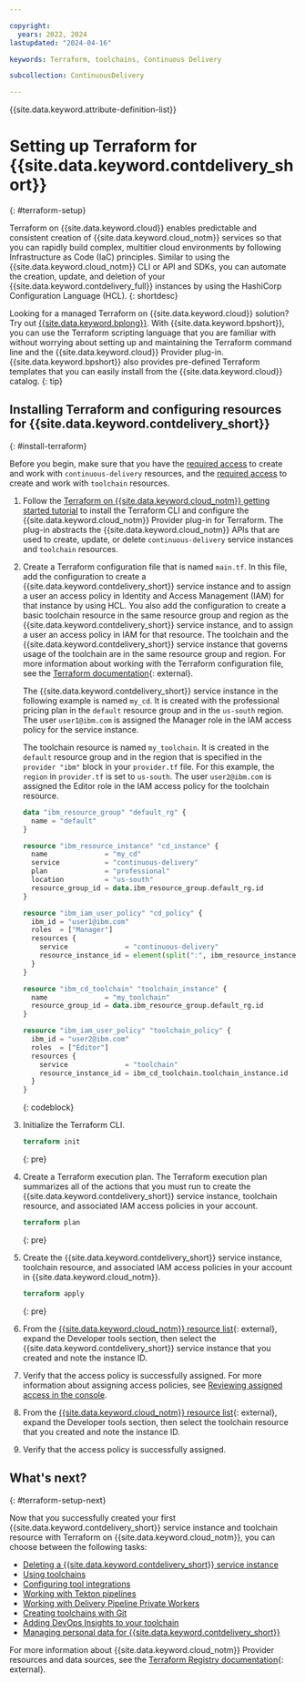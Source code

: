```yaml
---

copyright:
  years: 2022, 2024
lastupdated: "2024-04-16"

keywords: Terraform, toolchains, Continuous Delivery

subcollection: ContinuousDelivery

---
```


{{site.data.keyword.attribute-definition-list}}

# Setting up Terraform for {{site.data.keyword.contdelivery_short}}
{: #terraform-setup}

Terraform on {{site.data.keyword.cloud}} enables predictable and consistent creation of {{site.data.keyword.cloud_notm}} services so that you can rapidly build complex, multitier cloud environments by following Infrastructure as Code (IaC) principles. Similar to using the {{site.data.keyword.cloud_notm}} CLI or API and SDKs, you can automate the creation, update, and deletion of your {{site.data.keyword.contdelivery_full}} instances by using the HashiCorp Configuration Language (HCL).
{: shortdesc}

Looking for a managed Terraform on {{site.data.keyword.cloud}} solution? Try out [{{site.data.keyword.bplong}}](/docs/schematics?topic=schematics-getting-started). With {{site.data.keyword.bpshort}}, you can use the Terraform scripting language that you are familiar with without worrying about setting up and maintaining the Terraform command line and the {{site.data.keyword.cloud}} Provider plug-in. {{site.data.keyword.bpshort}} also provides pre-defined Terraform templates that you can easily install from the {{site.data.keyword.cloud}} catalog.
{: tip}

## Installing Terraform and configuring resources for {{site.data.keyword.contdelivery_short}}
{: #install-terraform}

Before you begin, make sure that you have the [required access](/docs/ContinuousDelivery?topic=ContinuousDelivery-cd-iam-security) to create and work with `continuous-delivery` resources, and the [required access](/docs/ContinuousDelivery?topic=ContinuousDelivery-toolchains-iam-security) to create and work with `toolchain` resources.

1. Follow the [Terraform on {{site.data.keyword.cloud_notm}} getting started tutorial](/docs/ibm-cloud-provider-for-terraform?topic=ibm-cloud-provider-for-terraform-getting-started) to install the Terraform CLI and configure the {{site.data.keyword.cloud_notm}} Provider plug-in for Terraform. The plug-in abstracts the {{site.data.keyword.cloud_notm}} APIs that are used to create, update, or delete `continuous-delivery` service instances and `toolchain` resources. 

2. Create a Terraform configuration file that is named `main.tf`. In this file, add the configuration to create a {{site.data.keyword.contdelivery_short}} service instance and to assign a user an access policy in Identity and Access Management (IAM) for that instance by using HCL. You also add the configuration to create a basic toolchain resource in the same resource group and region as the {{site.data.keyword.contdelivery_short}} service instance, and to assign a user an access policy in IAM for that resource. The toolchain and the {{site.data.keyword.contdelivery_short}} service instance that governs usage of the toolchain are in the same resource group and region. For more information about working with the Terraform configuration file, see the [Terraform documentation](https://www.terraform.io/docs/language/index.html){: external}. 

   The {{site.data.keyword.contdelivery_short}} service instance in the following example is named `my_cd`. It is created with the professional pricing plan in the `default` resource group and in the `us-south` region. The user `user1@ibm.com` is assigned the Manager role in the IAM access policy for the service instance.

   The toolchain resource is named `my_toolchain`. It is created in the `default` resource group and in the region that is specified in the `provider "ibm"` block in your `provider.tf` file. For this example, the `region` in `provider.tf` is set to `us-south`. The user `user2@ibm.com` is assigned the Editor role in the IAM access policy for the toolchain resource.

   ```terraform
   data "ibm_resource_group" "default_rg" {
     name = "default"
   }

   resource "ibm_resource_instance" "cd_instance" {
     name              = "my_cd"
     service           = "continuous-delivery"
     plan              = "professional"
     location          = "us-south"
     resource_group_id = data.ibm_resource_group.default_rg.id
   }

   resource "ibm_iam_user_policy" "cd_policy" {
     ibm_id = "user1@ibm.com"
     roles  = ["Manager"]
     resources {
       service              = "continuous-delivery"
       resource_instance_id = element(split(":", ibm_resource_instance.cd_instance.id), 7)
     }
   }

   resource "ibm_cd_toolchain" "toolchain_instance" {
     name              = "my_toolchain"
     resource_group_id = data.ibm_resource_group.default_rg.id
   }

   resource "ibm_iam_user_policy" "toolchain_policy" {
     ibm_id = "user2@ibm.com"
     roles  = ["Editor"]
     resources {
       service              = "toolchain"
       resource_instance_id = ibm_cd_toolchain.toolchain_instance.id
     }
   }
   ```
   {: codeblock}

3. Initialize the Terraform CLI. 

   ```terraform
   terraform init
   ```
   {: pre}

4. Create a Terraform execution plan. The Terraform execution plan summarizes all of the actions that you must run to create the {{site.data.keyword.contdelivery_short}} service instance, toolchain resource, and associated IAM access policies in your account.

   ```terraform
   terraform plan
   ```
   {: pre}

5. Create the {{site.data.keyword.contdelivery_short}} service instance, toolchain resource, and associated IAM access policies in your account in {{site.data.keyword.cloud_notm}}.

   ```terraform
   terraform apply
   ```
   {: pre}
   
6. From the [{{site.data.keyword.cloud_notm}} resource list](/resources){: external}, expand the Developer tools section, then select the {{site.data.keyword.contdelivery_short}} service instance that you created and note the instance ID.

7. Verify that the access policy is successfully assigned. For more information about assigning access policies, see [Reviewing assigned access in the console](/docs/account?topic=account-assign-access-resources#review-your-access-console&interface=ui).

8. From the [{{site.data.keyword.cloud_notm}} resource list](/resources){: external}, expand the Developer tools section, then select the toolchain resource that you created and note the instance ID.

9. Verify that the access policy is successfully assigned.

## What's next?
{: #terraform-setup-next}

Now that you successfully created your first {{site.data.keyword.contdelivery_short}} service instance and toolchain resource with Terraform on {{site.data.keyword.cloud_notm}}, you can choose between the following tasks:

- [Deleting a {{site.data.keyword.contdelivery_short}} service instance](/docs/ContinuousDelivery?topic=ContinuousDelivery-delete_cd_service)
- [Using toolchains](/docs/ContinuousDelivery?topic=ContinuousDelivery-toolchains-using)
- [Configuring tool integrations](/docs/ContinuousDelivery?topic=ContinuousDelivery-integrations)
- [Working with Tekton pipelines](/docs/ContinuousDelivery?topic=ContinuousDelivery-tekton-pipelines)
- [Working with Delivery Pipeline Private Workers](/docs/ContinuousDelivery?topic=ContinuousDelivery-private-workers)
- [Creating toolchains with Git](/docs/ContinuousDelivery?topic=ContinuousDelivery-toolchains_git)
- [Adding DevOps Insights to your toolchain](/docs/ContinuousDelivery?topic=ContinuousDelivery-add-devops-insights)
- [Managing personal data for {{site.data.keyword.contdelivery_short}}](/docs/ContinuousDelivery?topic=ContinuousDelivery-cd_personal_data)

For more information about {{site.data.keyword.cloud_notm}} Provider resources and data sources, see the [Terraform Registry documentation](https://registry.terraform.io/providers/IBM-Cloud/ibm/latest/docs){: external}.

